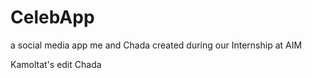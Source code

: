 # CelebApp
a social media app me and Chada created during our Internship at AIM

Kamoltat's edit
Chada

